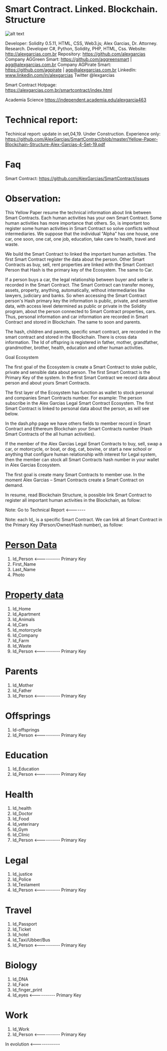 # Smart Contract. Linked. Blockchain. Structure

![alt text](http://alexgarcias.com.br/blog/wp-content/uploads/2017/05/AlexGarciasAttorneys.png)

Developer: Solidity 0.5.11, HTML, CSS, Web3.js; Alex Garcias, Dr. Attorney. Research. Developer C#, Python, Solidity, PHP, HTML, Css. Website: http://alexgarcias.com.br Repository: https://github.com/alexgarcias Company AGGreen Smart: https://github.com/aggreensmart | agg@alexgarcias.com.br Company AGPirate Smart: https://github.com/agpirate | agp@alexgarcias.com.br LinkedIn: www.linkedin.com/in/alexgarcias Twitter @lexgarcias

Smart Contract Hotpage: https://alexgarcias.com.br/smartcontract/index.html

Academia Science https://independent.academia.edu/alexgarcia463 

# Technical report:

Techinical report: update in set,04,19. Under Construction. Experience only: https://github.com/AlexGarcias/SmartContract/blob/master/Yellow-Paper-Blockchain-Structure-Alex-Garcias-4-Set-19.pdf

# Faq 

Smart Contract: https://github.com/AlexGarcias/SmartContract/issues 

# Observation:

This Yellow Paper resume the technical information about link between Smart Contracts.
Each human activities has your own Smart Contract. Some human activities has more importance that others. So, is important too register some human activities in Smart Contract so solve conflicts without intermediaries. 
We suppose that the individual “Alpha” has one house, one car, one soon, one cat, one job, education, take care to health, travel and waste.

We build the Smart Contract to linked the important human activities. The first Smart Contract register the data about the person. Other Smart Contracts as buy, sell, rent properties are linked with the Smart Contract Person that Hash is the primary key of the Ecosystem. The same to Car.

If a person buys a car, the legal relationship between buyer and seller is recorded in the Smart Contract. The Smart Contract can transfer money, assets, property, anything, automatically, without intermediaries like lawyers, judiciary and banks. 
So when accessing the Smart Contract person's Hash primary key the information is public, private, and sensitive data, with access level determined as public or private in the Solidity program, about the person connected to Smart Contract properties, cars. Thus, personal information and car information are recorded in Smart Contract and stored in Blockchain. The same to soon and parents.

The hash, children and parents, specific smart contract, are recorded in the smart contract and stored in the Blockchain. There is cross data information. The Id of offspring is registered in father, mother, grandfather, grandmother, brother, health, education and other human activities.

Goal Ecosystem

The first goal of the Ecosystem is create a Smart Contract to stoke public, private and sensible data about person.
The first Smart Contract is the Primary Key of the system. In the first Smart Contract we record data about person and about yours Smart Contracts.

The first layer of the Ecosystem has function as wallet to stock personal and companies Smart Contracts number.
For example: The person subscribe in the Alex Garcias Legal Smart Contract Ecosystem. The first Smart Contract is linked to personal data about the person, as will see below.

In the dash.php page we have others fields to member record in Smart Contract and Ethereum Blockchain your Smart Contracts number (Hash Smart Contracts of the all human activities).

If the member of the Alex Garcias Legal Smart Contracts to buy, sell, swap a car, or motorcycle, or boat, or dog, cat, bovine, or start a new school or anything that configure human relationship with interest for Legal system, then the member can stock all Smart Contracts hash number in your wallet in Alex Garcias Ecosystem.

The first goal is create many Smart Contracts to member use. In the moment Alex Garcias – Smart Contracts create a Smart Contract on demand.

In resume, read Blockchain Structure, is possible link Smart Contract to register all important human activities in the Blockchain, as follow:

Note: Go to Technical Report <-------

Note: each Id_ is a specific Smart Contract. We can link all Smart Contract in the Primary Key (Person/Owner/Hash number), as follow:

# [Person Data](https://github.com/AlexGarcias/SmartContract/tree/master/AddPerson)

1. Id_Person <---------- Primary Key
2. First_Name
3. Last_Name
4. Photo

# [Property data](https://github.com/AlexGarcias/SmartContract/tree/master/Property)


1. Id_Home
2. Id_Apartment
3. Id_Animals
4. Id_Cars
5. Id_motorcycle
6. Id_Company
7. Id_Farm
8. Id_Waste
9. Id_Person <---------- Primary Key

# Parents

1. Id_Mother
2. Id_Father
3. Id_Person <---------- Primary Key

# Offsprings

1. Id-offsprings
2. Id_Person <---------- Primary Key

# Education

1. Id_Education
2. Id_Person <---------- Primary Key

# Health

1. Id_health
2. Id_Doctor
3. Id_Food
4. Id_veterinary
5. Id_Gym
6. Id_Clinic
7. Id_Person <---------- Primary Key

# Legal

1. Id_justice
2. Id_Police
3. Id_Testament
4. Id_Person <---------- Primary Key

# Travel

1. Id_Passport
2. Id_Ticket
3. Id_hotel
4. Id_Taxi/Ubber/Bus
5. Id_Person <---------- Primary Key

# Biology

1. Id_DNA
2. Id_Face
3. Id_finger_print
4. Id_eyes <---------- Primary Key

# Work

1. Id_Work
2. Id_Person <---------- Primary Key


In evolution <------------



